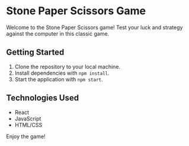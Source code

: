 # Stone Paper Scissors Game

Welcome to the Stone Paper Scissors game! Test your luck and strategy against the computer in this classic game.

## Getting Started

1. Clone the repository to your local machine.
2. Install dependencies with `npm install`.
3. Start the application with `npm start`.

## Technologies Used

- React
- JavaScript
- HTML/CSS

Enjoy the game!
